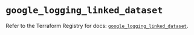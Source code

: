 # `google_logging_linked_dataset`

Refer to the Terraform Registry for docs: [`google_logging_linked_dataset`](https://registry.terraform.io/providers/hashicorp/google/6.29.0/docs/resources/logging_linked_dataset).
